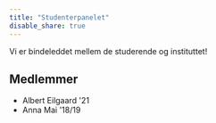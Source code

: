 ```yaml
---
title: "Studenterpanelet"
disable_share: true
---
```


Vi er bindeleddet mellem de studerende og instituttet!

<!--more-->

## Medlemmer

- Albert Eilgaard '21
- Anna Mai '18/19

